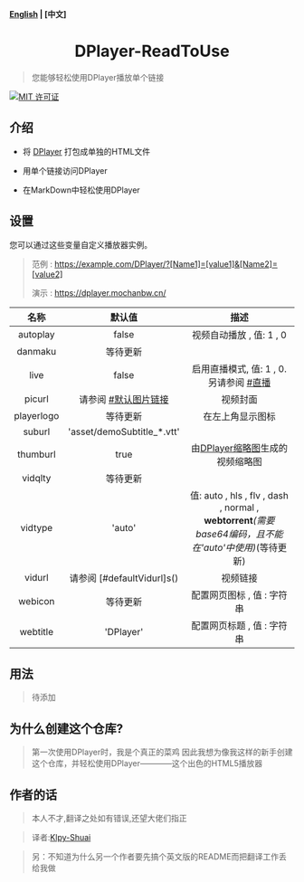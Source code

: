 <b>[English](https://github.com/MoChanBW/DPlayer-Ready-to-use/blob/master/README.md) | [中文]</b>

<h1 align="center">DPlayer-ReadToUse</h1>

> 您能够轻松使用DPlayer播放单个链接

 [![MIT 许可证](https://img.shields.io/github/license/MoChanBW/DPlayer-prepacked)](https://github.com/MoChanBW/DPlayer-prepacked/blob/master/LICENSE)

## 介绍

* 将 [DPlayer](https://github.com/MoePlayer/DPlayer) 打包成单独的HTML文件

* 用单个链接访问DPlayer

* 在MarkDown中轻松使用DPlayer

## 设置

您可以通过这些变量自定义播放器实例。

> 范例 : <https://example.com/DPlayer/?[Name1]=[value1]&[Name2]=[value2]> 
>
> 演示 : <https://dplayer.mochanbw.cn/>
 
|    名称    |           默认值           |                                                            描述                                                              |
|:----------:|:--------------------------:|:----------------------------------------------------------------------------------------------------------------------------:|
|  autoplay  |           false            |                                                   视频自动播放 , 值: 1 , 0                                                   |
|  danmaku   |          等待更新          |                                                                                                                              |
|    live    |           false            |                      启用直播模式, 值: 1 , 0. 另请参阅 [#直播](https://dplayer.js.org/guide.html#live)                       |
|   picurl   |  请参阅 [#默认图片链接]()  |                                                          视频封面                                                            |
| playerlogo |          等待更新          |                                                      在左上角显示图标                                                        |
|   suburl   | 'asset/demoSubtitle_*.vtt' |                                                                                                                              |
|  thumburl  |            true            |                      由[DPlayer缩略图](https://github.com/MoePlayer/DPlayer-thumbnails)生成的视频缩略图                      |
|  vidqlty   |          等待更新          |                                                                                                                              |
|  vidtype   |           'auto'           |          值: auto , hls , flv , dash , normal , <b>webtorrent</b>*(需要base64编码，且不能在'auto'中使用)*(等待更新)          |
|   vidurl   | 请参阅 [#defaultVidurl]s() |                                                           视频链接                                                           |
|  webicon   |          等待更新          |                                                  配置网页图标 , 值 :  字符串                                                 |
|  webtitle  |         'DPlayer'          |                                                  配置网页标题 , 值 :  字符串                                                 |

## 用法

> 待添加

## 为什么创建这个仓库?

> 第一次使用DPlayer时，我是个真正的菜鸡
因此我想为像我这样的新手创建这个仓库，并轻松使用DPlayer————这个出色的HTML5播放器

## 作者的话

> 本人不才,翻译之处如有错误,还望大佬们指正

> 译者:[Klpy-Shuai](https://github.com/Klpy-Shuai)

> 另：不知道为什么另一个作者要先搞个英文版的README而把翻译工作丢给我做